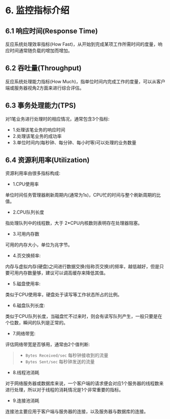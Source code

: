 # 6. 监控指标介绍

## 6.1 响应时间(Response Time)
反应系统处理效率指标(How Fast)，从开始到完成某项工作所需时间的度量，响应时间通常随负载的增加而增加。


## 6.2 吞吐量(Throughput)
反应系统处理能力指标(How Much)，指单位时间内完成工作的度量，可以从客户端或服务器视角2方面来进行综合评估。


## 6.3 事务处理能力(TPS)
对1笔业务进行处理时的相应情况，通常包含3个指标:
* 1.处理该笔业务的响应时间
* 2.处理该笔业务的成功率
* 3.单位时间内(每秒钟、每分钟、每小时等)可以处理的业务数量


## 6.4 资源利用率(Utilization)
资源利用率由很多指标构成:
* 1.CPU使用率
  
单位时间任务管理器刷新周期内(通常为1s)，CPU忙的时间与整个刷新周期的比值。

* 2.CPU队列长度
  
指处理队列中的线程数，大于 2*CPU内核数则表明存在处理器阻塞。

* 3.可用内存数
  
可用的内存大小，单位为兆字节。

* 4.页交换频率:

内存与虚拟内存(硬盘)之间进行数据交换(俗称页交换)的频率，越低越好，但是只要可用内存数量够，建议可以调高缓存来降低其值。

* 5.磁盘使用率:
  
类似于CPU使用率，硬盘处于读写等工作状态所占的比例。

* 6.磁盘队列长度:
  
类似于CPU队列长度，当磁盘忙不过来时，则会有读写队列产生，一般只要是在个位数，瞬间的队列是正常的。

* 7.网络带宽:
  
评估网络带宽是否够用，通常由2个值判断:
>* `Bytes Received/sec` 每秒钟接收到的流量
>* `Bytes Sent/sec` 每秒钟发送的流量

* 8.线程池消耗
  
对于网络服务器或数据库来说，一个客户端的请求便会对应1个服务器的线程数来进行处理，所以对于线程的消耗情况是1个非常重要的指标。

* 9.连接池消耗

连接池主要应用于客户端与服务器的连接，以及服务器与数据库的连接。
